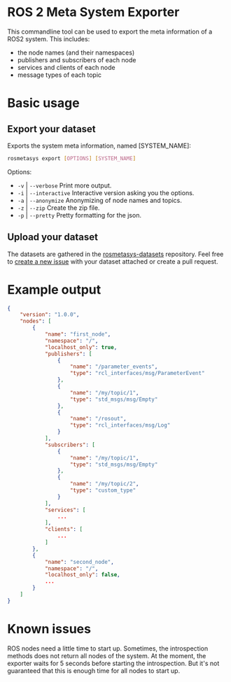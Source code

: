 # ROS 2 Meta System Exporter

This commandline tool can be used to export the meta information of a ROS2 system.
This includes:
- the node names (and their namespaces)
- publishers and subscribers of each node
- services and clients of each node
- message types of each topic

# Basic usage

## Export your dataset

Exports the system meta information, named [SYSTEM_NAME]:

```bash
rosmetasys export [OPTIONS] [SYSTEM_NAME]
```

Options:
  - `-v` | `--verbose`      Print more output.
  - `-i` | `--interactive`  Interactive version asking you the options.
  - `-a` | `--anonymize`    Anonymizing of node names and topics.
  - `-z` | `--zip`          Create the zip file.
  - `-p` | `--pretty`       Pretty formatting for the json.

## Upload your dataset

The datasets are gathered in the [rosmetasys-datasets](https://github.com/vschroeter/rosmetasys-datasets) repository. Feel free to [create a new issue](https://github.com/vschroeter/rosmetasys-datasets/issues/new?assignees=vschroeter&labels=dataset&projects=&template=providing-a-new-dataset-.md&title=%5BDATASET%5D+New+dataset) with your dataset attached or create a pull request.

# Example output

```json
{
    "version": "1.0.0",
    "nodes": [
        {
            "name": "first_node",
            "namespace": "/",
            "localhost_only": true,
            "publishers": [
                {
                    "name": "/parameter_events",
                    "type": "rcl_interfaces/msg/ParameterEvent"
                },
                {
                    "name": "/my/topic/1",
                    "type": "std_msgs/msg/Empty"
                },
                {
                    "name": "/rosout",
                    "type": "rcl_interfaces/msg/Log"
                }
            ],
            "subscribers": [
                {
                    "name": "/my/topic/1",
                    "type": "std_msgs/msg/Empty"
                },
                {
                    "name": "/my/topic/2",
                    "type": "custom_type"
                }
            ],
            "services": [
                ...
            ],
            "clients": [
                ...
            ]
        },
        {
            "name": "second_node",
            "namespace": "/",
            "localhost_only": false,
            ...
        }
    ]
}

```

# Known issues

ROS nodes need a little time to start up. Sometimes, the introspection methods does not return all nodes of the system.
At the moment, the exporter waits for 5 seconds before starting the introspection.
But it's not guaranteed that this is enough time for all nodes to start up.